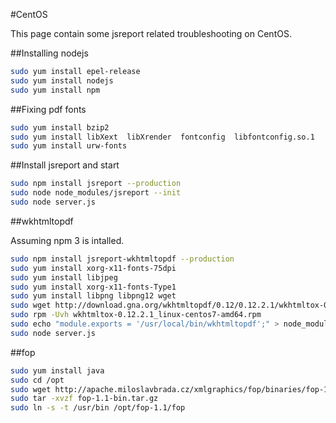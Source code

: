 #CentOS

This page contain some jsreport related troubleshooting on CentOS.

##Installing nodejs

``` bash
sudo yum install epel-release
sudo yum install nodejs
sudo yum install npm
```

##Fixing pdf fonts

```bash
sudo yum install bzip2
sudo yum install libXext  libXrender  fontconfig  libfontconfig.so.1
sudo yum install urw-fonts
```
##Install jsreport and start

```bash
sudo npm install jsreport --production
sudo node node_modules/jsreport --init
sudo node server.js

```

##wkhtmltopdf

Assuming npm 3 is intalled.
```bash
sudo npm install jsreport-wkhtmltopdf --production
sudo yum install xorg-x11-fonts-75dpi
sudo yum install libjpeg
sudo yum install xorg-x11-fonts-Type1
sudo yum install libpng libpng12 wget
sudo wget http://download.gna.org/wkhtmltopdf/0.12/0.12.2.1/wkhtmltox-0.12.2.1_linux-centos7-amd64.rpm
sudo rpm -Uvh wkhtmltox-0.12.2.1_linux-centos7-amd64.rpm
sudo echo "module.exports = '/usr/local/bin/wkhtmltopdf';" > node_modules/wkhtmltopdf-installer/lib/location.js
sudo node server.js
```


##fop

```bash
sudo yum install java
sudo cd /opt
sudo wget http://apache.miloslavbrada.cz/xmlgraphics/fop/binaries/fop-1.1-bin.tar.gz
sudo tar -xvzf fop-1.1-bin.tar.gz
sudo ln -s -t /usr/bin /opt/fop-1.1/fop
```

